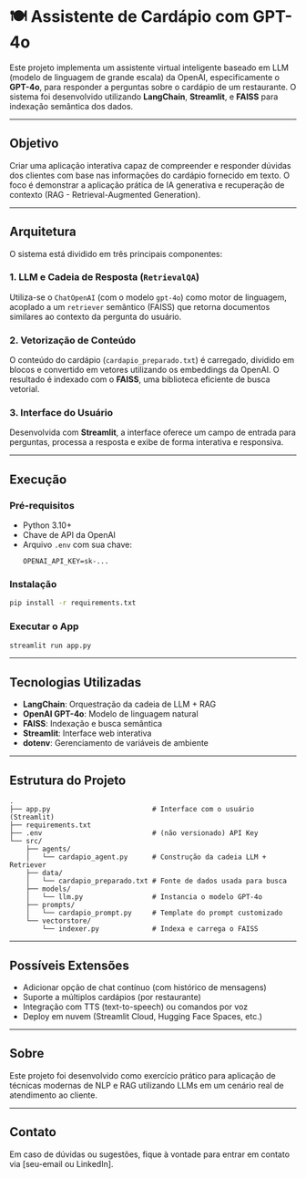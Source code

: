 # 🍽️ Assistente de Cardápio com GPT-4o

Este projeto implementa um assistente virtual inteligente baseado em LLM (modelo de linguagem de grande escala) da OpenAI, especificamente o **GPT-4o**, para responder a perguntas sobre o cardápio de um restaurante. O sistema foi desenvolvido utilizando **LangChain**, **Streamlit**, e **FAISS** para indexação semântica dos dados.

---

## Objetivo

Criar uma aplicação interativa capaz de compreender e responder dúvidas dos clientes com base nas informações do cardápio fornecido em texto. O foco é demonstrar a aplicação prática de IA generativa e recuperação de contexto (RAG - Retrieval-Augmented Generation).

---

## Arquitetura

O sistema está dividido em três principais componentes:

### 1. **LLM e Cadeia de Resposta (`RetrievalQA`)**
Utiliza-se o `ChatOpenAI` (com o modelo `gpt-4o`) como motor de linguagem, acoplado a um `retriever` semântico (FAISS) que retorna documentos similares ao contexto da pergunta do usuário.

### 2. **Vetorização de Conteúdo**
O conteúdo do cardápio (`cardapio_preparado.txt`) é carregado, dividido em blocos e convertido em vetores utilizando os embeddings da OpenAI. O resultado é indexado com o **FAISS**, uma biblioteca eficiente de busca vetorial.

### 3. **Interface do Usuário**
Desenvolvida com **Streamlit**, a interface oferece um campo de entrada para perguntas, processa a resposta e exibe de forma interativa e responsiva.

---

## Execução

### Pré-requisitos

- Python 3.10+
- Chave de API da OpenAI
- Arquivo `.env` com sua chave:
  ```
  OPENAI_API_KEY=sk-...
  ```

### Instalação

```bash
pip install -r requirements.txt
```

### Executar o App

```bash
streamlit run app.py
```

---

## Tecnologias Utilizadas

- **LangChain**: Orquestração da cadeia de LLM + RAG
- **OpenAI GPT-4o**: Modelo de linguagem natural
- **FAISS**: Indexação e busca semântica
- **Streamlit**: Interface web interativa
- **dotenv**: Gerenciamento de variáveis de ambiente

---

## Estrutura do Projeto

```
.
├── app.py                         # Interface com o usuário (Streamlit)
├── requirements.txt
├── .env                           # (não versionado) API Key
└── src/
    ├── agents/
    │   └── cardapio_agent.py      # Construção da cadeia LLM + Retriever
    ├── data/
    │   └── cardapio_preparado.txt # Fonte de dados usada para busca
    ├── models/
    │   └── llm.py                 # Instancia o modelo GPT-4o
    ├── prompts/
    │   └── cardapio_prompt.py     # Template do prompt customizado
    └── vectorstore/
        └── indexer.py             # Indexa e carrega o FAISS
```

---

## Possíveis Extensões

- Adicionar opção de chat contínuo (com histórico de mensagens)
- Suporte a múltiplos cardápios (por restaurante)
- Integração com TTS (text-to-speech) ou comandos por voz
- Deploy em nuvem (Streamlit Cloud, Hugging Face Spaces, etc.)

---

## Sobre

Este projeto foi desenvolvido como exercício prático para aplicação de técnicas modernas de NLP e RAG utilizando LLMs em um cenário real de atendimento ao cliente.

---

## Contato

Em caso de dúvidas ou sugestões, fique à vontade para entrar em contato via [seu-email ou LinkedIn].